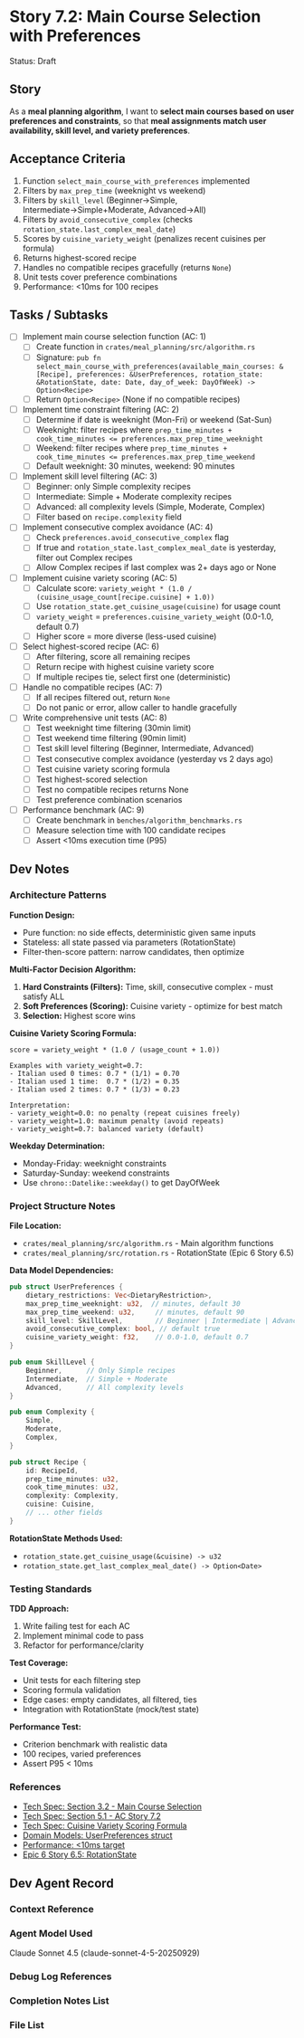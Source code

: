 # Story 7.2: Main Course Selection with Preferences

Status: Draft

## Story

As a **meal planning algorithm**,
I want to **select main courses based on user preferences and constraints**,
so that **meal assignments match user availability, skill level, and variety preferences**.

## Acceptance Criteria

1. Function `select_main_course_with_preferences` implemented
2. Filters by `max_prep_time` (weeknight vs weekend)
3. Filters by `skill_level` (Beginner→Simple, Intermediate→Simple+Moderate, Advanced→All)
4. Filters by `avoid_consecutive_complex` (checks `rotation_state.last_complex_meal_date`)
5. Scores by `cuisine_variety_weight` (penalizes recent cuisines per formula)
6. Returns highest-scored recipe
7. Handles no compatible recipes gracefully (returns `None`)
8. Unit tests cover preference combinations
9. Performance: <10ms for 100 recipes

## Tasks / Subtasks

- [ ] Implement main course selection function (AC: 1)
  - [ ] Create function in `crates/meal_planning/src/algorithm.rs`
  - [ ] Signature: `pub fn select_main_course_with_preferences(available_main_courses: &[Recipe], preferences: &UserPreferences, rotation_state: &RotationState, date: Date, day_of_week: DayOfWeek) -> Option<Recipe>`
  - [ ] Return `Option<Recipe>` (None if no compatible recipes)

- [ ] Implement time constraint filtering (AC: 2)
  - [ ] Determine if date is weeknight (Mon-Fri) or weekend (Sat-Sun)
  - [ ] Weeknight: filter recipes where `prep_time_minutes + cook_time_minutes <= preferences.max_prep_time_weeknight`
  - [ ] Weekend: filter recipes where `prep_time_minutes + cook_time_minutes <= preferences.max_prep_time_weekend`
  - [ ] Default weeknight: 30 minutes, weekend: 90 minutes

- [ ] Implement skill level filtering (AC: 3)
  - [ ] Beginner: only Simple complexity recipes
  - [ ] Intermediate: Simple + Moderate complexity recipes
  - [ ] Advanced: all complexity levels (Simple, Moderate, Complex)
  - [ ] Filter based on `recipe.complexity` field

- [ ] Implement consecutive complex avoidance (AC: 4)
  - [ ] Check `preferences.avoid_consecutive_complex` flag
  - [ ] If true and `rotation_state.last_complex_meal_date` is yesterday, filter out Complex recipes
  - [ ] Allow Complex recipes if last complex was 2+ days ago or None

- [ ] Implement cuisine variety scoring (AC: 5)
  - [ ] Calculate score: `variety_weight * (1.0 / (cuisine_usage_count[recipe.cuisine] + 1.0))`
  - [ ] Use `rotation_state.get_cuisine_usage(cuisine)` for usage count
  - [ ] `variety_weight` = `preferences.cuisine_variety_weight` (0.0-1.0, default 0.7)
  - [ ] Higher score = more diverse (less-used cuisine)

- [ ] Select highest-scored recipe (AC: 6)
  - [ ] After filtering, score all remaining recipes
  - [ ] Return recipe with highest cuisine variety score
  - [ ] If multiple recipes tie, select first one (deterministic)

- [ ] Handle no compatible recipes (AC: 7)
  - [ ] If all recipes filtered out, return `None`
  - [ ] Do not panic or error, allow caller to handle gracefully

- [ ] Write comprehensive unit tests (AC: 8)
  - [ ] Test weeknight time filtering (30min limit)
  - [ ] Test weekend time filtering (90min limit)
  - [ ] Test skill level filtering (Beginner, Intermediate, Advanced)
  - [ ] Test consecutive complex avoidance (yesterday vs 2 days ago)
  - [ ] Test cuisine variety scoring formula
  - [ ] Test highest-scored selection
  - [ ] Test no compatible recipes returns None
  - [ ] Test preference combination scenarios

- [ ] Performance benchmark (AC: 9)
  - [ ] Create benchmark in `benches/algorithm_benchmarks.rs`
  - [ ] Measure selection time with 100 candidate recipes
  - [ ] Assert <10ms execution time (P95)

## Dev Notes

### Architecture Patterns

**Function Design:**
- Pure function: no side effects, deterministic given same inputs
- Stateless: all state passed via parameters (RotationState)
- Filter-then-score pattern: narrow candidates, then optimize

**Multi-Factor Decision Algorithm:**
1. **Hard Constraints (Filters):** Time, skill, consecutive complex - must satisfy ALL
2. **Soft Preferences (Scoring):** Cuisine variety - optimize for best match
3. **Selection:** Highest score wins

**Cuisine Variety Scoring Formula:**
```
score = variety_weight * (1.0 / (usage_count + 1.0))

Examples with variety_weight=0.7:
- Italian used 0 times: 0.7 * (1/1) = 0.70
- Italian used 1 time:  0.7 * (1/2) = 0.35
- Italian used 2 times: 0.7 * (1/3) = 0.23

Interpretation:
- variety_weight=0.0: no penalty (repeat cuisines freely)
- variety_weight=1.0: maximum penalty (avoid repeats)
- variety_weight=0.7: balanced variety (default)
```

**Weekday Determination:**
- Monday-Friday: weeknight constraints
- Saturday-Sunday: weekend constraints
- Use `chrono::Datelike::weekday()` to get DayOfWeek

### Project Structure Notes

**File Location:**
- `crates/meal_planning/src/algorithm.rs` - Main algorithm functions
- `crates/meal_planning/src/rotation.rs` - RotationState (Epic 6 Story 6.5)

**Data Model Dependencies:**
```rust
pub struct UserPreferences {
    dietary_restrictions: Vec<DietaryRestriction>,
    max_prep_time_weeknight: u32,  // minutes, default 30
    max_prep_time_weekend: u32,     // minutes, default 90
    skill_level: SkillLevel,        // Beginner | Intermediate | Advanced
    avoid_consecutive_complex: bool, // default true
    cuisine_variety_weight: f32,    // 0.0-1.0, default 0.7
}

pub enum SkillLevel {
    Beginner,      // Only Simple recipes
    Intermediate,  // Simple + Moderate
    Advanced,      // All complexity levels
}

pub enum Complexity {
    Simple,
    Moderate,
    Complex,
}

pub struct Recipe {
    id: RecipeId,
    prep_time_minutes: u32,
    cook_time_minutes: u32,
    complexity: Complexity,
    cuisine: Cuisine,
    // ... other fields
}
```

**RotationState Methods Used:**
- `rotation_state.get_cuisine_usage(&cuisine) -> u32`
- `rotation_state.get_last_complex_meal_date() -> Option<Date>`

### Testing Standards

**TDD Approach:**
1. Write failing test for each AC
2. Implement minimal code to pass
3. Refactor for performance/clarity

**Test Coverage:**
- Unit tests for each filtering step
- Scoring formula validation
- Edge cases: empty candidates, all filtered, ties
- Integration with RotationState (mock/test state)

**Performance Test:**
- Criterion benchmark with realistic data
- 100 recipes, varied preferences
- Assert P95 < 10ms

### References

- [Tech Spec: Section 3.2 - Main Course Selection](../tech-spec-epic-7.md#services-and-modules)
- [Tech Spec: Section 5.1 - AC Story 7.2](../tech-spec-epic-7.md#acceptance-criteria-authoritative)
- [Tech Spec: Cuisine Variety Scoring Formula](../tech-spec-epic-7.md#workflows-and-sequencing)
- [Domain Models: UserPreferences struct](../tech-spec-epic-7.md#data-models-and-contracts)
- [Performance: <10ms target](../tech-spec-epic-7.md#performance)
- [Epic 6 Story 6.5: RotationState](./story-6.5.md)

## Dev Agent Record

### Context Reference

<!-- Story context XML will be added by story-context workflow -->

### Agent Model Used

Claude Sonnet 4.5 (claude-sonnet-4-5-20250929)

### Debug Log References

### Completion Notes List

### File List
